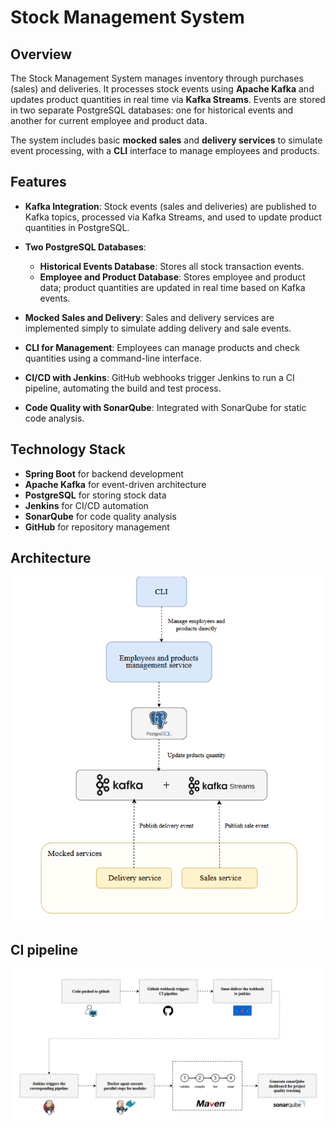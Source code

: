 # Stock Management System

## Overview

The Stock Management System manages inventory through purchases (sales) and deliveries. It processes stock events using **Apache Kafka** and updates product quantities in real time via **Kafka Streams**. Events are stored in two separate PostgreSQL databases: one for historical events and another for current employee and product data.

The system includes basic **mocked sales** and **delivery services** to simulate event processing, with a **CLI** interface to manage employees and products.

## Features

- **Kafka Integration**: Stock events (sales and deliveries) are published to Kafka topics, processed via Kafka Streams, and used to update product quantities in PostgreSQL.

- **Two PostgreSQL Databases**:
    - **Historical Events Database**: Stores all stock transaction events.
    - **Employee and Product Database**: Stores employee and product data; product quantities are updated in real time based on Kafka events.

- **Mocked Sales and Delivery**: Sales and delivery services are implemented simply to simulate adding delivery and sale events.

- **CLI for Management**: Employees can manage products and check quantities using a command-line interface.

- **CI/CD with Jenkins**: GitHub webhooks trigger Jenkins to run a CI pipeline, automating the build and test process.

- **Code Quality with SonarQube**: Integrated with SonarQube for static code analysis.

## Technology Stack

- **Spring Boot** for backend development
- **Apache Kafka** for event-driven architecture
- **PostgreSQL** for storing stock data
- **Jenkins** for CI/CD automation
- **SonarQube** for code quality analysis
- **GitHub** for repository management

## Architecture 

![architecture](img/architecture.png)

## CI pipeline

![CI pipeline](img/CI.png)